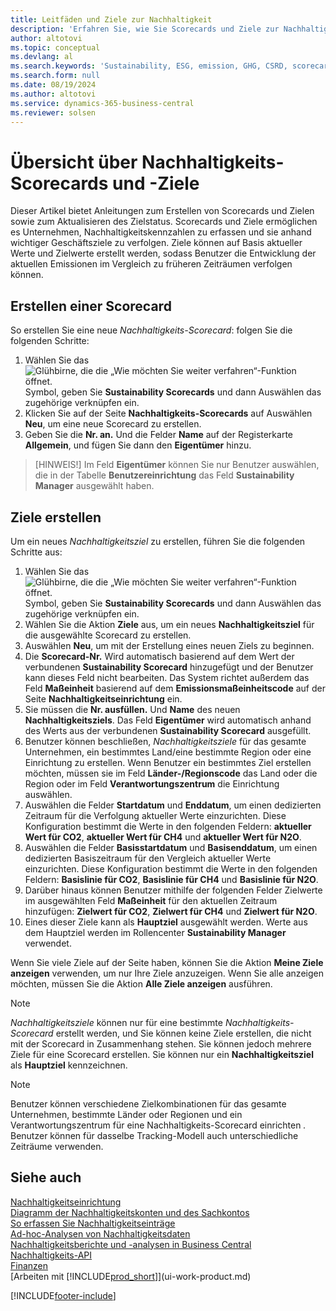 ```yaml
---
title: Leitfäden und Ziele zur Nachhaltigkeit
description: 'Erfahren Sie, wie Sie Scorecards und Ziele zur Nachhaltigkeit einrichten und verwenden.'
author: altotovi
ms.topic: conceptual
ms.devlang: al
ms.search.keywords: 'Sustainability, ESG, emission, GHG, CSRD, scorecard, goal, forecast, budget'
ms.search.form: null
ms.date: 08/19/2024
ms.author: altotovi
ms.service: dynamics-365-business-central
ms.reviewer: solsen
---
```


# Übersicht über Nachhaltigkeits-Scorecards und -Ziele

Dieser Artikel bietet Anleitungen zum Erstellen von Scorecards und Zielen sowie zum Aktualisieren des Zielstatus. Scorecards und Ziele ermöglichen es Unternehmen, Nachhaltigkeitskennzahlen zu erfassen und sie anhand wichtiger Geschäftsziele zu verfolgen. Ziele können auf Basis aktueller Werte und Zielwerte erstellt werden, sodass Benutzer die Entwicklung der aktuellen Emissionen im Vergleich zu früheren Zeiträumen verfolgen können.  

## Erstellen einer Scorecard  

So erstellen Sie eine neue  *Nachhaltigkeits-Scorecard*: folgen Sie die folgenden Schritte:

1. Wählen Sie das ![Glühbirne, die die „Wie möchten Sie weiter verfahren“-Funktion öffnet.](media/ui-search/search_small.png "Wie möchten Sie weiter verfahren?") Symbol, geben Sie  **Sustainability Scorecards** und dann Auswählen das zugehörige verknüpfen ein. 
2. Klicken Sie auf der Seite  **Nachhaltigkeits-Scorecards**  auf Auswählen **Neu**, um eine neue Scorecard zu erstellen.  
3. Geben Sie die  **Nr. an.** Und die Felder  **Name**  auf der Registerkarte  **Allgemein**, und fügen Sie dann den  **Eigentümer** hinzu. 

> [HINWEIS!] Im Feld  **Eigentümer**  können Sie nur Benutzer auswählen, die in der Tabelle  **Benutzereinrichtung**  das Feld  **Sustainability Manager**  ausgewählt haben. 

## Ziele erstellen  

Um ein neues  *Nachhaltigkeitsziel* zu erstellen, führen Sie die folgenden Schritte aus:

1. Wählen Sie das ![Glühbirne, die die „Wie möchten Sie weiter verfahren“-Funktion öffnet.](media/ui-search/search_small.png "Wie möchten Sie weiter verfahren?") Symbol, geben Sie  **Sustainability Scorecards** und dann Auswählen das zugehörige verknüpfen ein.
2. Wählen Sie die Aktion  **Ziele**  aus, um ein neues  **Nachhaltigkeitsziel**  für die ausgewählte Scorecard zu erstellen.  
3. Auswählen **Neu**, um mit der Erstellung eines neuen Ziels zu beginnen.
4. Die **Scorecard-Nr.** Wird automatisch basierend auf dem Wert der verbundenen  **Sustainability Scorecard** hinzugefügt und der Benutzer kann dieses Feld nicht bearbeiten. Das System richtet außerdem das Feld  **Maßeinheit**  basierend auf dem  **Emissionsmaßeinheitscode**  auf der Seite  **Nachhaltigkeitseinrichtung**  ein.  
5. Sie müssen die  **Nr. ausfüllen.** Und  **Name** des neuen  **Nachhaltigkeitsziels**. Das Feld  **Eigentümer**  wird automatisch anhand des Werts aus der verbundenen  **Sustainability Scorecard** ausgefüllt.   
6. Benutzer können beschließen,  *Nachhaltigkeitsziele*  für das gesamte Unternehmen, ein bestimmtes Land/eine bestimmte Region oder eine Einrichtung zu erstellen. Wenn Benutzer ein bestimmtes Ziel erstellen möchten, müssen sie im Feld  **Länder-/Regionscode**  das Land oder die Region oder im Feld  **Verantwortungszentrum**  die Einrichtung auswählen.  
7. Auswählen die Felder  **Startdatum** und  **Enddatum**, um einen dedizierten Zeitraum für die Verfolgung aktueller Werte einzurichten. Diese Konfiguration bestimmt die Werte in den folgenden Feldern:  **aktueller Wert für CO2**,  **aktueller Wert für CH4** und  **aktueller Wert für N2O**. 
8. Auswählen die Felder  **Basisstartdatum** und  **Basisenddatum**, um einen dedizierten Basiszeitraum für den Vergleich aktueller Werte einzurichten. Diese Konfiguration bestimmt die Werte in den folgenden Feldern:  **Basislinie für CO2**,  **Basislinie für CH4** und  **Basislinie für N2O**.
9. Darüber hinaus können Benutzer mithilfe der folgenden Felder Zielwerte im ausgewählten Feld  **Maßeinheit**  für den aktuellen Zeitraum hinzufügen:  **Zielwert für CO2**,  **Zielwert für CH4** und  **Zielwert für N2O**.   
10. Eines dieser Ziele kann als  **Hauptziel** ausgewählt werden. Werte aus dem Hauptziel werden im Rollencenter  **Sustainability Manager**  verwendet.  

Wenn Sie viele Ziele auf der Seite haben, können Sie die Aktion  **Meine Ziele anzeigen**  verwenden, um nur Ihre Ziele anzuzeigen. Wenn Sie alle anzeigen möchten, müssen Sie die Aktion  **Alle Ziele anzeigen**  ausführen.  

> [!NOTE]
> *Nachhaltigkeitsziele* können nur für eine bestimmte *Nachhaltigkeits-Scorecard* erstellt werden, und Sie können keine Ziele erstellen, die nicht mit der Scorecard in Zusammenhang stehen. Sie können jedoch mehrere Ziele für eine Scorecard erstellen. Sie können nur ein  **Nachhaltigkeitsziel**  als  **Hauptziel** kennzeichnen.

> [!NOTE]
> Benutzer können verschiedene Zielkombinationen für das gesamte Unternehmen, bestimmte Länder oder Regionen und ein Verantwortungszentrum für eine Nachhaltigkeits-Scorecard einrichten *.* Benutzer können für dasselbe Tracking-Modell auch unterschiedliche Zeiträume verwenden. 

## Siehe auch 

[Nachhaltigkeitseinrichtung](finance-sustainability-setup.md)    
[Diagramm der Nachhaltigkeitskonten und des Sachkontos ](finance-sustainability-accounts-ledger.md)    
[So erfassen Sie Nachhaltigkeitseinträge](finance-sustainability-journal.md)    
[Ad-hoc-Analysen von Nachhaltigkeitsdaten](ad-hoc-analysis-sustainability.md)    
[Nachhaltigkeitsberichte und -analysen in Business Central](sustainability-reports.md)   
[Nachhaltigkeits-API](/dynamics365/business-central/dev-itpro/api-sustainability/sustainability-api?toc=/dynamics365/business-central/toc.json)    
[Finanzen](finance.md)    
[Arbeiten mit [!INCLUDE[prod_short](includes/prod_short.md)]](ui-work-product.md)    

[!INCLUDE[footer-include](includes/footer-banner.md)]
